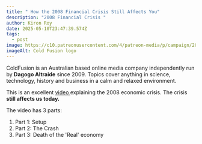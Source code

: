 ```yaml
---
title: " How the 2008 Financial Crisis Still Affects You"
description: "2008 Financial Crisis "
author: Kiron Roy
date: 2025-05-10T23:47:39.574Z
tags:
  - post
image: https://c10.patreonusercontent.com/4/patreon-media/p/campaign/209107/45fa5db87fc6412e8a16378f2177543e/eyJ3IjoxNjAwLCJ3ZSI6MX0%3D/1.png?token-time=1748995200&token-hash=JOhd-lCYTVg6_cK7LavRMfnkBeo8BDN8boTCs_8CNnU%3D
imageAlt: Cold Fusion logo
---
```



ColdFusion is an Australian based online media company independently run by **Dagogo Altraide** since 2009. Topics cover anything in science, technology, history and business in a calm and relaxed environment.

This is an excellent [video ](https://www.youtube.com/watch?v=U1dpWiZoiJU&list=WL&index=14&ab_channel=ColdFusion)explaining the 2008 economic crisis. The crisis **still affects us today.**

The video has 3 parts:

1. Part 1: Setup
2. Part 2: The Crash
3. Part 3: Death of the 'Real' economy